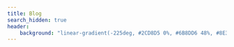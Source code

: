 ```yaml
---
title: Blog
search_hidden: true
header: 
    background: "linear-gradient(-225deg, #2CD8D5 0%, #6B8DD6 48%, #8E37D7 100%);"
---
```

